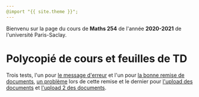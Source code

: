 ```yaml
---
@import "{{ site.theme }}";
---
```


Bienvenu sur la page du cours de **Maths 254** de l'année **2020-2021** de l'université Paris-Saclay.

# Polycopié de cours et feuilles de TD

Trois tests, l'un pour <a href="https://kevindestagnol.github.io/maths254.github.io/erreur">le message d'erreur</a> et l'un pour <a href="https://kevindestagnol.github.io/maths254.github.io/succes">la bonne remise de documents</a>, <a href="https://kevindestagnol.github.io/maths254.github.io/failure">un problème</a> lors de cette remise et le dernier pour <a href="https://kevindestagnol.github.io/maths254.github.io/upload">l'upload des documents</a> et <a href="https://kevindestagnol.github.io/maths254.github.io/upload2">l'upload 2 des documents</a>.
 
